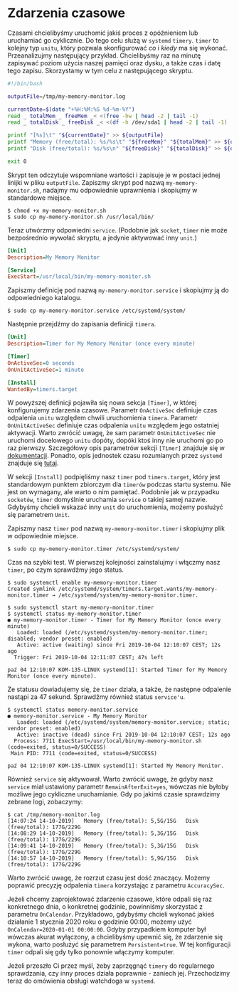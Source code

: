 # Zdarzenia czasowe

Czasami chcielibyśmy uruchomić jakiś proces z opóźnieniem lub uruchamiać go cyklicznie. Do tego celu służą w `systemd` `timery`. `timer` to kolejny typ `unitu`, który pozwala skonfigurować _co_ i _kiedy_ ma się wykonać. Przeanalizujmy następujący przykład. Chcielibyśmy raz na minutę zapisywać poziom użycia naszej pamięci oraz dysku, a także czas i datę tego zapisu. Skorzystamy w tym celu z następującego skryptu.

```bash
#!/bin/bash

outputFile=/tmp/my-memory-monitor.log

currentDate=$(date "+%H:%M:%S %d-%m-%Y")
read _ totalMem _ freeMem _< <(free -hw | head -2 | tail -1)
read _ totalDisk _ freeDisk _< <(df -h /dev/sda1 | head -2 | tail -1)

printf "[%s]\t" "${currentDate}" >> ${outputFile}
printf "Memory (free/total): %s/%s\t" "${freeMem}" "${totalMem}" >> ${outputFile}
printf "Disk (free/total): %s/%s\n" "${freeDisk}" "${totalDisk}" >> ${outputFile}

exit 0
```

Skrypt ten odczytuje wspomniane wartości i zapisuje je w postaci jednej linijki w pliku `outputFile`. Zapiszmy skrypt pod nazwą `my-memory-monitor.sh`, nadajmy mu odpowiednie uprawnienia i skopiujmy w standardowe miejsce.

```console
$ chmod +x my-memory-monitor.sh
$ sudo cp my-memory-monitor.sh /usr/local/bin/
```

Teraz utwórzmy odpowiedni `service`. (Podobnie jak `socket`, `timer` nie może bezpośrednio wywołać skryptu, a jedynie aktywować inny `unit`.)

```ini
[Unit]
Description=My Memory Monitor

[Service]
ExecStart=/usr/local/bin/my-memory-monitor.sh
```

Zapiszmy definicję pod nazwą `my-memory-monitor.service` i skopiujmy ją do odpowiedniego katalogu.

```console
$ sudo cp my-memory-monitor.service /etc/systemd/system/
```

Następnie przejdźmy do zapisania definicji `timera`.

```ini
[Unit]
Description=Timer for My Memory Monitor (once every minute)

[Timer]
OnActiveSec=0 seconds
OnUnitActiveSec=1 minute

[Install]
WantedBy=timers.target
```

W powyższej definicji pojawiła się nowa sekcja `[Timer]`, w której konfigurujemy zdarzenia czasowe. Parametr `OnActiveSec` definiuje czas odpalenia `unitu` względem chwili uruchomienia `timera`. Parametr `OnUnitActiveSec` definiuje czas odpalenia `unitu` względem jego ostatniej aktywacji. Warto zwrócić uwagę, że sam parametr `OnUnitActiveSec` nie uruchomi docelowego `unitu` dopóty, dopóki ktoś inny nie uruchomi go po raz pierwszy. Szczegółowy opis parametrów sekcji `[Timer]` znajduje się w [dokumentacji](https://www.freedesktop.org/software/systemd/man/systemd.timer.html). Ponadto, opis jednostek czasu rozumianych przez `systemd` znajduje się [tutaj](https://www.freedesktop.org/software/systemd/man/systemd.time.html#).

W sekcji `[Install]` podpięliśmy nasz `timer` pod `timers.target`, który jest standardowym punktem zbiorczym dla `timerów` podczas startu systemu. Nie jest on wymagany, ale warto o nim pamiętać. Podobnie jak w przypadku `socketów`, `timer` domyślnie uruchamia `service` o takiej samej nazwie. Gdybyśmy chcieli wskazać inny `unit` do uruchomienia, możemy posłużyć się parametrem `Unit`.

Zapiszmy nasz `timer` pod nazwą `my-memory-monitor.timer` i skopiujmy plik w odpowiednie miejsce.

```console
$ sudo cp my-memory-monitor.timer /etc/systemd/system/
```

Czas na szybki test. W pierwszej kolejności zainstalujmy i włączmy nasz `timer`, po czym sprawdźmy jego status.

```console
$ sudo systemctl enable my-memory-monitor.timer
Created symlink /etc/systemd/system/timers.target.wants/my-memory-monitor.timer → /etc/systemd/system/my-memory-monitor.timer.

$ sudo systemctl start my-memory-monitor.timer
$ systemctl status my-memory-monitor.timer
● my-memory-monitor.timer - Timer for My Memory Monitor (once every minute)
   Loaded: loaded (/etc/systemd/system/my-memory-monitor.timer; disabled; vendor preset: enabled)
   Active: active (waiting) since Fri 2019-10-04 12:10:07 CEST; 12s ago
  Trigger: Fri 2019-10-04 12:11:07 CEST; 47s left

paź 04 12:10:07 KOM-135-LINUX systemd[1]: Started Timer for My Memory Monitor (once every minute).
```

Ze statusu dowiadujemy się, że `timer` działa, a także, że następne odpalenie nastąpi za 47 sekund. Sprawdźmy również status `service'u`.

```console
$ systemctl status memory-monitor.service
● memory-monitor.service - My Memory Monitor
   Loaded: loaded (/etc/systemd/system/memory-monitor.service; static; vendor preset: enabled)
   Active: inactive (dead) since Fri 2019-10-04 12:10:07 CEST; 12s ago
  Process: 7711 ExecStart=/usr/local/bin/my-memory-monitor.sh (code=exited, status=0/SUCCESS)
 Main PID: 7711 (code=exited, status=0/SUCCESS)

paź 04 12:10:07 KOM-135-LINUX systemd[1]: Started My Memory Monitor.
```

Również `service` się aktywował. Warto zwrócić uwagę, że gdyby nasz `service` miał ustawiony parametr `RemainAfterExit=yes`, wówczas nie byłoby możliwe jego cykliczne uruchamianie. Gdy po jakimś czasie sprawdzimy zebrane logi, zobaczymy:

```console
$ cat /tmp/memory-monitor.log
[14:07:24 14-10-2019]	Memory (free/total): 5,5G/15G	Disk (free/total): 177G/229G
[14:08:29 14-10-2019]	Memory (free/total): 5,3G/15G	Disk (free/total): 177G/229G
[14:09:41 14-10-2019]	Memory (free/total): 5,3G/15G	Disk (free/total): 177G/229G
[14:10:57 14-10-2019]	Memory (free/total): 5,9G/15G	Disk (free/total): 177G/229G
```

Warto zwrócić uwagę, że rozrzut czasu jest dość znaczący. Możemy poprawić precyzję odpalenia `timera` korzystając z parametru `AccuracySec`.

Jeżeli chcemy zaprojektować zdarzenie czasowe, które odpali się raz konkretnego dnia, o konkretnej godzinie, powinniśmy skorzystać z parametru `OnCalendar`. Przykładowo, gdybyśmy chcieli wykonać jakieś działanie 1 stycznia 2020 roku o godzinie 00:00, możemy użyć `OnCalendar=2020-01-01 00:00:00`. Gdyby przypadkiem komputer był wówczas akurat wyłączony, a chcielibyśmy upewnić się, że zdarzenie się wykona, warto posłużyć się parametrem `Persistent=true`. W tej konfiguracji `timer` odpali się gdy tylko ponownie włączymy komputer.

Jeżeli przeszło Ci przez myśl, żeby zaprzęgnąć `timery` do regularnego sprawdzania, czy inny proces działa poprawnie - zaniech jej. Przechodzimy teraz do omówienia obsługi watchdoga w `systemd`.

